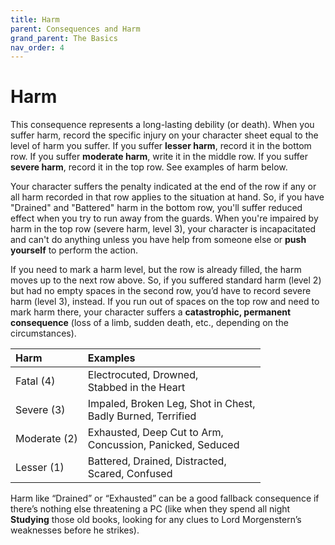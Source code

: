 ```yaml
---
title: Harm
parent: Consequences and Harm
grand_parent: The Basics
nav_order: 4
---
```


# Harm
This consequence represents a long-lasting debility (or death). When you suffer harm, record the specific injury on your character sheet equal to the level of harm you suffer. If you suffer **lesser harm**, record it in the bottom row. If you suffer **moderate harm**, write it in the middle row. If you suffer **severe harm**, record it in the top row. See examples of harm below.

Your character suffers the penalty indicated at the end of the row if any or all harm recorded in that row applies to the situation at hand. So, if you have "Drained" and "Battered" harm in the bottom row, you'll suffer reduced effect when you try to run away from the guards. When you're impaired by harm in the top row (severe harm, level 3), your character is incapacitated and can't do anything unless you have help from someone else or **push yourself** to perform the action.

If you need to mark a harm level, but the row is already filled, the harm moves up to the next row above. So, if you suffered standard harm (level 2) but had no empty spaces in the second row, you’d have to record severe harm (level 3), instead. If you run out of spaces on the top row and need to mark harm there, your character suffers a **catastrophic, permanent consequence** (loss of a limb, sudden death, etc., depending on the circumstances).

| Harm | Examples |
|:-----|:---------|
| Fatal (4) | Electrocuted, Drowned,<br>Stabbed in the Heart |
| Severe (3) | Impaled, Broken Leg, Shot in Chest,<br>Badly Burned, Terrified |
| Moderate (2) | Exhausted, Deep Cut to Arm,<br>Concussion, Panicked, Seduced |
| Lesser (1) | Battered, Drained, Distracted,<br>Scared, Confused |

Harm like “Drained” or “Exhausted” can be a good fallback consequence if there’s nothing else threatening a PC (like when they spend all night **Studying** those old books, looking for any clues to Lord Morgenstern’s weaknesses before he strikes).
